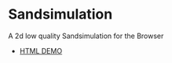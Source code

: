 # Sandsimulation
A 2d low quality Sandsimulation for the Browser

- [HTML DEMO](https://sharkbyteprojects.github.io/Sandsimulation/sandbox.html)
